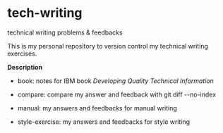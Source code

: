 # tech-writing
technical writing problems &amp; feedbacks

This is my personal repository to version control my technical writing exercises.

**Description**

- book: notes for IBM book _Developing Quality Technical Information_

- compare: compare my answer and feedback with git diff --no-index

- manual: my answers and feedbacks for manual writing

- style-exercise: my answers and feedbacks for style writing
